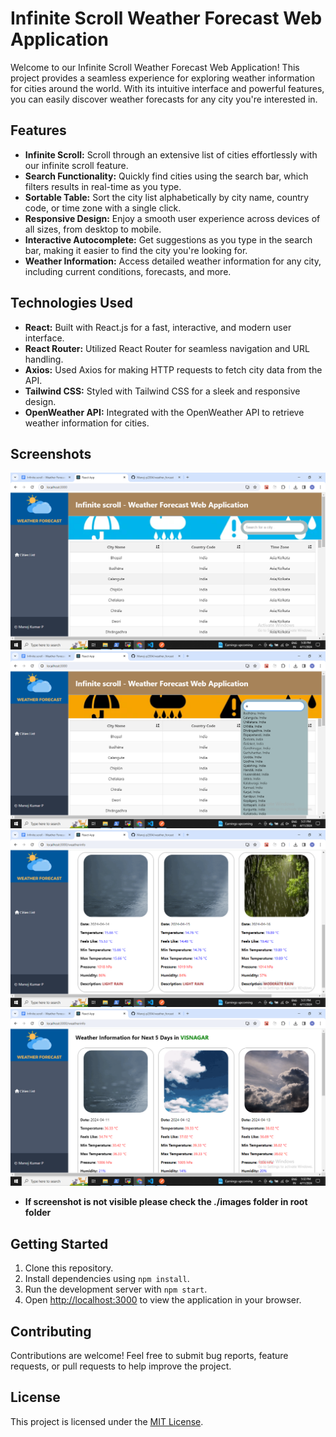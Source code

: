 # Infinite Scroll Weather Forecast Web Application

Welcome to our Infinite Scroll Weather Forecast Web Application! This project provides a seamless experience for exploring weather information for cities around the world. With its intuitive interface and powerful features, you can easily discover weather forecasts for any city you're interested in.

## Features

- **Infinite Scroll:** Scroll through an extensive list of cities effortlessly with our infinite scroll feature.
- **Search Functionality:** Quickly find cities using the search bar, which filters results in real-time as you type.
- **Sortable Table:** Sort the city list alphabetically by city name, country code, or time zone with a single click.
- **Responsive Design:** Enjoy a smooth user experience across devices of all sizes, from desktop to mobile.
- **Interactive Autocomplete:** Get suggestions as you type in the search bar, making it easier to find the city you're looking for.
- **Weather Information:** Access detailed weather information for any city, including current conditions, forecasts, and more.

## Technologies Used

- **React:** Built with React.js for a fast, interactive, and modern user interface.
- **React Router:** Utilized React Router for seamless navigation and URL handling.
- **Axios:** Used Axios for making HTTP requests to fetch city data from the API.
- **Tailwind CSS:** Styled with Tailwind CSS for a sleek and responsive design.
- **OpenWeather API:** Integrated with the OpenWeather API to retrieve weather information for cities.

## Screenshots

![Screenshot 1](./images/image.png)
![Screenshot 2](./images/imagecopy.png)
![Screenshot 3](./images/imagecopy2.png)
![Screenshot 4](./images/imagecopy3.png)

- **If screenshot is not visible please check the ./images folder in root folder**

## Getting Started

1. Clone this repository.
2. Install dependencies using `npm install`.
3. Run the development server with `npm start`.
4. Open [http://localhost:3000](http://localhost:3000) to view the application in your browser.

## Contributing

Contributions are welcome! Feel free to submit bug reports, feature requests, or pull requests to help improve the project.

## License

This project is licensed under the [MIT License](LICENSE).
